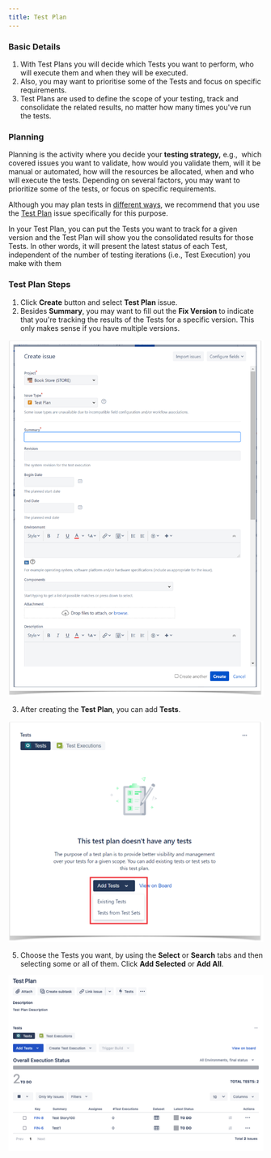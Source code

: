 ```yaml
---
title: Test Plan
---
```

###  Basic Details

1. With Test Plans you will decide which Tests you want to perform, who will execute them and when they will be executed.  
2. Also, you may want to prioritise some of the Tests and focus on specific requirements.  
3. Test Plans are used to define the scope of your testing, track and consolidate the related results, no matter how many times you've run the tests.

### Planning 
Planning is the activity where you decide your **testing strategy,** e.g.,  which covered issues you want to validate, how would you validate them, will it be manual or automated, how will the resources be allocated, when and who will execute the tests. Depending on several factors, you may want to prioritize some of the tests, or focus on specific requirements. 

Although you may plan tests in [different ways](https://docs.getxray.app/display/XRAYCLOUD/Test+Process), we recommend that you use the [Test Plan](https://docs.getxray.app/display/XRAYCLOUD/Test+Plan) issue specifically for this purpose.

In your Test Plan, you can put the Tests you want to track for a given version and the Test Plan will show you the consolidated results for those Tests. In other words, it will present the latest status of each Test, independent of the number of testing iterations (i.e., Test Execution) you make with them

### Test Plan Steps

1. Click **Create** button and select **Test Plan** issue.
2. Besides **Summary**, you may want to fill out the **Fix Version** to indicate that you're tracking the results of the Tests for a specific version. This only makes sense if you have multiple versions.  

![CreateTestPlan.png](./static/CreateTestPlan.png)

3. After creating the **Test Plan**, you can add **Tests**.  

![AddTests.png](./static/AddTests.png)    

5. Choose the Tests you want, by using the **Select** or **Search** tabs and then selecting some or all of them. Click **Add Selected** or **Add All**.  

![TestPlan.png](./static/TestPlan.png)